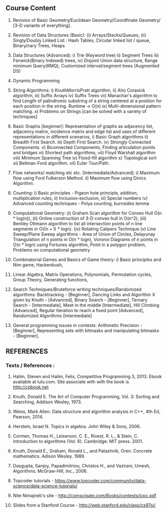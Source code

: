 ## Course Content 

1. Revision of Basic Geometry/Euclidean Geometry/Coordfinate Geometry/ [3-D variants of everything].

2. Revision of Data Structures (Basic):
    (i) Arrays/Stacks/Queues,
    (ii) Singly/Doubly Linked List :
        Hash Tables,
        Circular linked list / queue,
        Binary/nary Trees,
        Heaps

3. Data Structures (Advanced):
    i) Trie (Keyword tree)
    ii) Segment Trees
    iii) Fenwick(Binary Indexed) trees,
    iv) Disjoint Union data structure,
        Range minimum Query(RMQ),
        Customized interval/segment trees (Augmented DS)

4. Dynamic Programming

5. String Algorithms:
    i) KnuthMorrisPratt algorithm,
    ii) Aho Corasick algorithm,
    iii) Suffix Arrays
    iv) Suffix Trees
    vii) Manachar's algorithm to find Length of palindromic substring of a string centered at a position for each position in the string. Runtime -> O(n)
    ix) Multi-dimensional pattern matching.
    x) Problems on Strings [can be solved with a variety of techniques]

6. Basic Graphs [beginner]:
    Representation of graphs as adjacency list, adjacency matrix, incidence matrix and edge list and uses of different representations in different scenarios,
    i) Basic Graph algorithms
    ii) Breadth First Search.
    iii) Depth First Search.
    iv) Strongly Connected Components.
    v) Biconnected Components, Finding articulation points and bridges
    vi) Shortest path algorithms,
    vii) Floyd Warshall algorithm
    viii) Minimum Spanning Tree
    ix) Flood-fill algorithm
    x) Topological sort
    xi) Bellman-Ford algorithm.
    xii) Euler Tour/Path.

7. Flow networks/ matching etc etc. [Intermediate/Advanced]:
    i) Maximum flow using Ford Fulkerson Method.
    ii) Maximum flow using Dinics Algorithm.

8. Counting:
    i) Basic principles - Pigeon hole principle, addition, multiplication rules,
    ii) Inclusion-exclusion,
    iii) Special numbers
    iv) Advanced counting techniques - Polya counting, burnsides lemma

9. Computational Geometry:
    (i) Graham Scan algorithm for Convex Hull O(n * log(n)),
    (ii) Online construction of 3-D convex hull in O(n^2),
    (iii) Bentley Ottmann algorithm to list all intersection points of n line segments in O((n + I) * logn).
    (iv) Rotating Calipers Technique
    (v) Line Sweep/Plane Sweep algorithms -
        Area of Union of Circles,
        Delayunay Triangulation of n points in O(n * logn),
        Voronoi Diagrams of n points in O(n * logn) using Fortunes algorithm,
        Point in a polygon problem,
        Problems on computational geometry

10. Combinatorial Games and Basics of Game theory:
    i) Basic principles and Nim game, Hackenbush,

11. Linear Algebra,
    Matrix Operations,
    Polynomials,
    Permutation cycles,
    Group Theory,
    Generating functions,

12. Search Techniques/Bruteforce writing techniques/Randomized algorithms:
    Backtracking - [Beginner],
    Dancing Links and Algorithm X given by Knuth - [Advanced],
    Binary Search - [Beginner],
    Ternary Search - [Intermediate],
    Meet in the middle [Intermediate],
    Hill Climbing [Advanced],
    Regular Iteration to reach a fixed point [Advanced],
    Randomized Algorithms [Intermediate]

13. General programming issues in contests:
    Arithmetic Precision - [Beginner],
    Representing sets with bitmasks and manipulating bitmasks - [Beginner].

## REFERENCES

### Texts / References :
1. Halim, Steven and Halim, Felix, Competitive Programming 3, 2013.
        Ebook available at lulu.com.
        Site associate with with the book is http://cpbook.net

2. Knuth, Donald E. The Art of Computer Programming, Vol. 3: Sorting and Searching, Addison Wesley, 1973.

3. Weiss, Mark Allen. Data structure and algorithm analysis in C++, 4th Ed, Pearson, 2014.

4. Herstein, Israel N. Topics in algebra. John Wiley & Sons, 2006.

5. Cormen, Thomas H., Leiserson, C. E., Rivest, R. L., & Stein, C. Introduction to algorithms (Vol. 6).
	Cambridge: MIT press. 2001.

6. Knuth, Donald E., Graham, Ronald L., and Patashnik, Oren. Concrete mathematics. Adison Wesley. 1989.

7. Dasgupta, Sanjoy, Papadimitriou, Christos H., and Vazirani, Umesh, Algorithms. McGraw-Hill, Inc., 2006.

8. Topcoder tutorials - https://www.topcoder.com/community/data-science/data-science-tutorials/

9. Nite Nimajneb's site - http://comscigate.com/Books/contests/icpc.pdf

10. Slides from a Stanford Course - http://web.stanford.edu/class/cs97si/